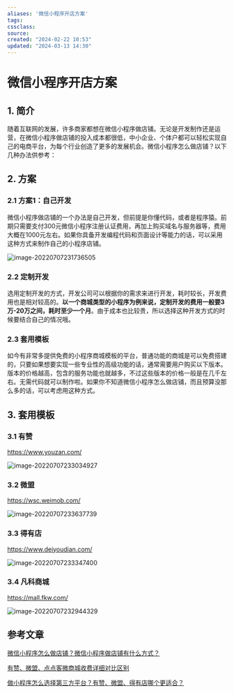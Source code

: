 ```yaml
---
aliases: '微信小程序开店方案'
tags: 
cssclass:
source:
created: "2024-02-22 10:53"
updated: "2024-03-13 14:30"
---
```

# 微信小程序开店方案

## 1. 简介

随着互联网的发展，许多商家都想在微信小程序做店铺。无论是开发制作还是运营，在微信小程序做店铺的投入成本都很低，中小企业、个体户都可以轻松实现自己的电商平台，为每个行业创造了更多的发展机会。微信小程序怎么做店铺？以下几种办法供参考：

## 2. 方案

### 2.1 方案1：**自己开发**

微信小程序做店铺的一个办法是自己开发，但前提是你懂代码，或者是程序猿。前期只需要支付300元微信小程序注册认证费用，再加上购买域名与服务器等，费用大概在1000元左右。如果你具备开发编程代码和页面设计等能力的话，可以采用这种方式来制作自己的小程序店铺。

![image-20220707231736505](https://cdn.jsdelivr.net/gh/MrJackC/PicGoImages/other/202403131429150.png)

### 2.2 定制开发

选用定制开发的方式，开发公司可以根据你的需求来进行开发，耗时较长，开发费用也是相对较高的。**以一个商城类型的小程序为例来说，定制开发的费用一般要3万-20万之间，耗时至少一个月**。由于成本也比较贵，所以选择这种开发方式的时候要结合自己的情况哦。

### 2.3 套用模板

如今有非常多提供免费的小程序商城模板的平台，普通功能的商城是可以免费搭建的，只要如果想要实现一些专业性的高级功能的话，通常需要用户购买以下版本。版本的价格越高，包含的服务功能也就越多，不过这些版本的价格一般是在几千左右。无需代码就可以制作啦。如果你不知道微信小程序怎么做店铺，而且预算没那么多的话，可以考虑用这种方式。

## 3. 套用模板

### 3.1 有赞

https://www.youzan.com/

![image-20220707233034927](https://cdn.jsdelivr.net/gh/MrJackC/PicGoImages/other/202403131429213.png)

### 3.2 微盟

https://wsc.weimob.com/

![image-20220707233637739](https://cdn.jsdelivr.net/gh/MrJackC/PicGoImages/other/202403131429247.png)

### 3.3 得有店

https://www.deiyoudian.com/

![image-20220707233347400](https://cdn.jsdelivr.net/gh/MrJackC/PicGoImages/other/202403131429290.png)

### 3.4 凡科商城

https://mall.fkw.com/

![image-20220707232944329](https://cdn.jsdelivr.net/gh/MrJackC/PicGoImages/other/202403131429333.png)

## 参考文章

[微信小程序怎么做店铺？微信小程序做店铺有什么方式？](https://developers.weixin.qq.com/community/develop/article/doc/0008643e8f4aa805af8dd4bd95b813)

[有赞、微盟、点点客微商城收费详细对比区别](https://www.sohu.com/a/370263844_120393347)

[做小程序怎么选择第三方平台？有赞、微盟、得有店哪个更适合？](https://developers.weixin.qq.com/community/develop/article/doc/0004648a8c4fe86e938c02aec5bc13)